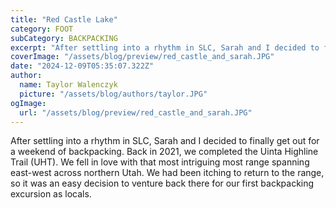 ```yaml
---
title: "Red Castle Lake"
category: FOOT
subCategory: BACKPACKING
excerpt: "After settling into a rhythm in SLC, Sarah and I decided to finally get out for a weekend of backpacking. Back in 2021, we completed the Uinta Highline Trail (UHT). We fell in love with that most intriguing most range spanning east-west across northern Utah. We had been itching to return to the range, so it was an easy decision to venture back there for our first backpacking excursion as locals."
coverImage: "/assets/blog/preview/red_castle_and_sarah.JPG"
date: "2024-12-09T05:35:07.322Z"
author:
  name: Taylor Walenczyk
  picture: "/assets/blog/authors/taylor.JPG"
ogImage:
  url: "/assets/blog/preview/red_castle_and_sarah.JPG"
---
```



After settling into a rhythm in SLC, Sarah and I decided to finally get out for a weekend of backpacking. Back in 2021, we completed the Uinta Highline Trail (UHT). We fell in love with that most intriguing most range spanning east-west across northern Utah. We had been itching to return to the range, so it was an easy decision to venture back there for our first backpacking excursion as locals.
